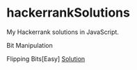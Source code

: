 # hackerrankSolutions
My Hackerrank solutions in JavaScript. 

Bit Manipulation 

Flipping Bits[Easy]                                                                  [Solution](https://github.com/aditiraj/hackerrankSolutions/blob/master/Bit%20Manipulation/flippingBits.js)
